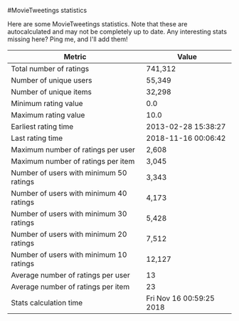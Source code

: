 #MovieTweetings statistics

Here are some MovieTweetings statistics. Note that these are autocalculated and may not be completely up to date. Any interesting stats missing here? Ping me, and I'll add them!

Metric | Value
--- | ---
Total number of ratings                 | 741,312
Number of unique users                  | 55,349
Number of unique items                  | 32,298
Minimum rating value                    | 0.0
Maximum rating value                    | 10.0
Earliest rating time                    | 2013-02-28 15:38:27
Last rating time                        | 2018-11-16 00:06:42
Maximum number of ratings per user      | 2,608
Maximum number of ratings per item      | 3,045
Number of users with minimum 50 ratings | 3,343
Number of users with minimum 40 ratings | 4,173
Number of users with minimum 30 ratings | 5,428
Number of users with minimum 20 ratings | 7,512
Number of users with minimum 10 ratings | 12,127
Average number of ratings per user      | 13
Average number of ratings per item      | 23
Stats calculation time                  | Fri Nov 16 00:59:25 2018

